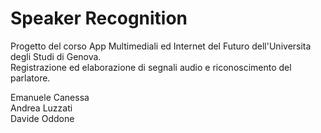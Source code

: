 # Speaker Recognition
Progetto del corso App Multimediali ed Internet del Futuro dell'Universita degli Studi di Genova.<br/>
Registrazione ed elaborazione di segnali audio e riconoscimento del parlatore.<br/>

Emanuele Canessa<br/>
Andrea Luzzati<br/>
Davide Oddone
